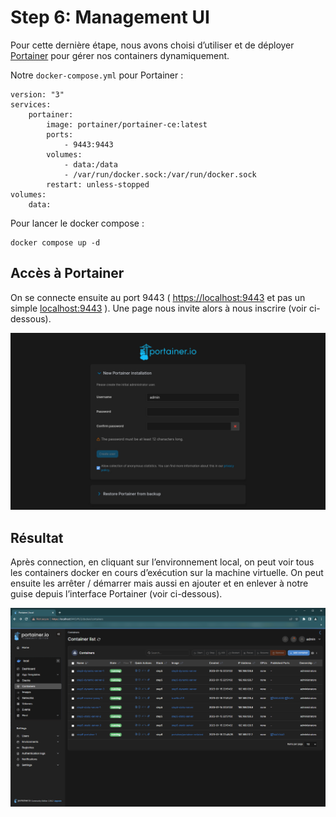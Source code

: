 # Step 6: Management UI

Pour cette dernière étape, nous avons choisi d’utiliser et de déployer [Portainer](https://www.portainer.io/) pour gérer nos containers dynamiquement.

Notre `docker-compose.yml` pour Portainer :

```docker
version: "3"
services:
	portainer:
		image: portainer/portainer-ce:latest
		ports:
			- 9443:9443
		volumes:
			- data:/data
			- /var/run/docker.sock:/var/run/docker.sock
		restart: unless-stopped
volumes:
	data:
```

Pour lancer le docker compose :

```docker
docker compose up -d
```

## Accès à Portainer

On se connecte ensuite au port 9443 ( [https://localhost:9443](https://localhost:9443/) et pas un simple [localhost:9443](http://localhost:9443) ). Une page nous invite alors à nous inscrire (voir ci-dessous).

![Untitled](assets/Untitled.png)

## Résultat

Après connection, en cliquant sur l’environnement local, on peut voir tous les containers docker en cours d’exécution sur la machine virtuelle. On peut ensuite les arrêter / démarrer mais aussi en ajouter et en enlever à notre guise depuis l’interface Portainer (voir ci-dessous).

![Untitled](assets/Untitled%201.png)